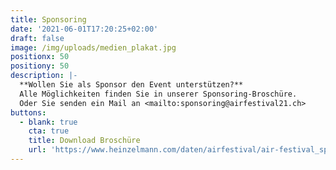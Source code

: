 ```yaml
---
title: Sponsoring
date: '2021-06-01T17:20:25+02:00'
draft: false
image: /img/uploads/medien_plakat.jpg
positionx: 50
positiony: 50
description: |-
  **Wollen Sie als Sponsor den Event unterstützen?**
  Alle Möglichkeiten finden Sie in unserer Sponsoring-Broschüre.
  Oder Sie senden ein Mail an <mailto:sponsoring@airfestival21.ch>
buttons:
  - blank: true
    cta: true
    title: Download Broschüre
    url: 'https://www.heinzelmann.com/daten/airfestival/air-festival_sponsoring.pdf'
---
```


